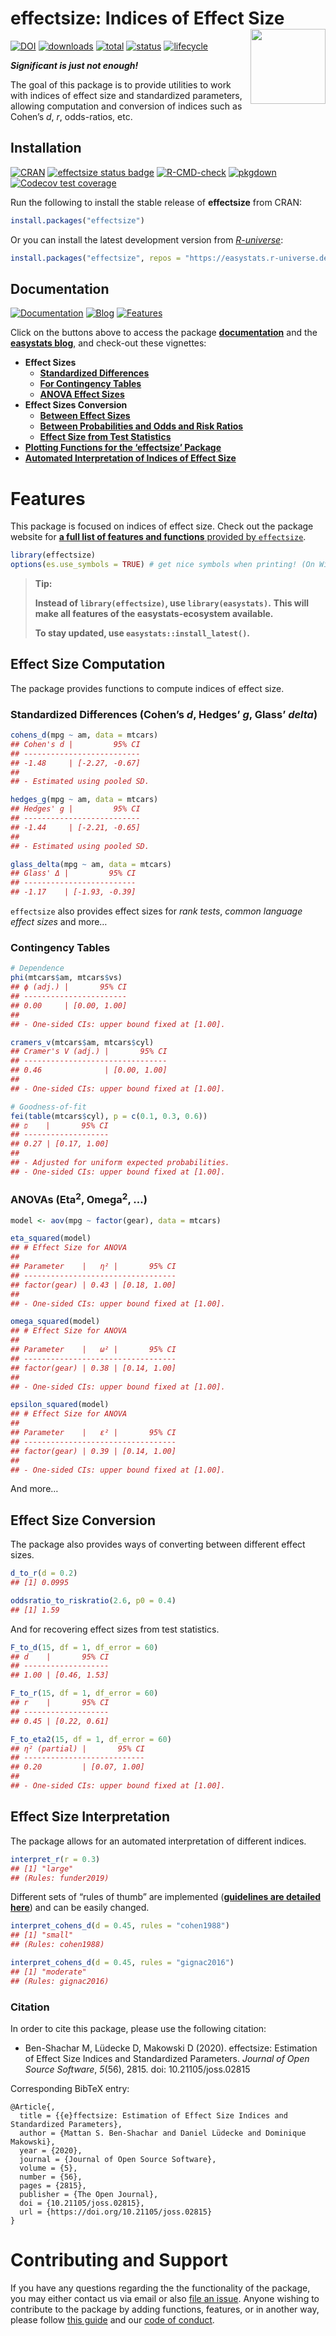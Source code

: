 
# effectsize: Indices of Effect Size <img src="man/figures/logo.png" align="right" width="120" />

[![DOI](https://joss.theoj.org/papers/10.21105/joss.02815/status.svg/)](https://doi.org/10.21105/joss.02815)
[![downloads](https://cranlogs.r-pkg.org/badges/effectsize)](https://cran.r-project.org/package=effectsize/)
[![total](https://cranlogs.r-pkg.org/badges/grand-total/effectsize)](https://cran.r-project.org/package=effectsize/)
[![status](https://tinyverse.netlify.com/badge/effectsize/)](https://CRAN.R-project.org/package=effectsize/)
[![lifecycle](https://img.shields.io/badge/lifecycle-maturing-blue.svg)](https://lifecycle.r-lib.org/articles/stages.html)

***Significant is just not enough!***

The goal of this package is to provide utilities to work with indices of
effect size and standardized parameters, allowing computation and
conversion of indices such as Cohen’s *d*, *r*, odds-ratios, etc.

## Installation

[![CRAN](https://www.r-pkg.org/badges/version/effectsize)](https://cran.r-project.org/package=effectsize/)
[![effectsize status
badge](https://easystats.r-universe.dev/badges/effectsize/)](https://easystats.r-universe.dev/)
[![R-CMD-check](https://github.com/easystats/effectsize/workflows/R-CMD-check/badge.svg?branch=main)](https://github.com/easystats/effectsize/actions)
[![pkgdown](https://github.com/easystats/effectsize/workflows/pkgdown/badge.svg/)](https://github.com/easystats/effectsize/actions/)
[![Codecov test
coverage](https://codecov.io/gh/easystats/effectsize/branch/main/graph/badge.svg/)](https://app.codecov.io/gh/easystats/effectsize?branch=main/)

Run the following to install the stable release of **effectsize** from
CRAN:

``` r
install.packages("effectsize")
```

Or you can install the latest development version from
[*R-universe*](https://easystats.r-universe.dev):

``` r
install.packages("effectsize", repos = "https://easystats.r-universe.dev/")
```

<!-- Or from *GitHub*: -->
<!-- ```{r, warning=FALSE, message=FALSE, eval=FALSE} -->
<!-- if (!require("remotes")) install.packages("remotes") -->
<!-- remotes::install_github("easystats/effectsize") -->
<!-- ``` -->

## Documentation

[![Documentation](https://img.shields.io/badge/documentation-effectsize-orange.svg?colorB=E91E63/)](https://easystats.github.io/effectsize/)
[![Blog](https://img.shields.io/badge/blog-easystats-orange.svg?colorB=FF9800/)](https://easystats.github.io/blog/posts/)
[![Features](https://img.shields.io/badge/features-effectsize-orange.svg?colorB=2196F3/)](https://easystats.github.io/effectsize/reference/index.html)

Click on the buttons above to access the package
[**documentation**](https://easystats.github.io/effectsize/) and the
[**easystats blog**](https://easystats.github.io/blog/posts/), and
check-out these vignettes:

- **Effect Sizes**
  - [**Standardized
    Differences**](https://easystats.github.io/effectsize/articles/standardized_differences.html)  
  - [**For Contingency
    Tables**](https://easystats.github.io/effectsize/articles/xtabs.html)  
  - [**ANOVA Effect
    Sizes**](https://easystats.github.io/effectsize/articles/anovaES.html)
- **Effect Sizes Conversion**
  - [**Between Effect
    Sizes**](https://easystats.github.io/effectsize/articles/convert_r_d_OR.html)  
  - [**Between Probabilities and Odds and Risk
    Ratios**](https://easystats.github.io/effectsize/articles/convert_p_OR_RR.html)  
  - [**Effect Size from Test
    Statistics**](https://easystats.github.io/effectsize/articles/from_test_statistics.html)
- [**Plotting Functions for the ‘effectsize’
  Package**](https://easystats.github.io/see/articles/effectsize.html)  
- [**Automated Interpretation of Indices of Effect
  Size**](https://easystats.github.io/effectsize/articles/interpret.html)

# Features

This package is focused on indices of effect size. Check out the package
website for [**a full list of features and functions** provided by
`effectsize`](https://easystats.github.io/effectsize/reference/index.html).

``` r
library(effectsize)
options(es.use_symbols = TRUE) # get nice symbols when printing! (On Windows, requires R >= 4.2.0)
```

> **Tip:**
>
> **Instead of `library(effectsize)`, use `library(easystats)`.** **This
> will make all features of the easystats-ecosystem available.**
>
> **To stay updated, use `easystats::install_latest()`.**

## Effect Size Computation

The package provides functions to compute indices of effect size.

### Standardized Differences (Cohen’s *d*, Hedges’ *g*, Glass’ *delta*)

``` r
cohens_d(mpg ~ am, data = mtcars)
## Cohen's d |         95% CI
## --------------------------
## -1.48     | [-2.27, -0.67]
## 
## - Estimated using pooled SD.

hedges_g(mpg ~ am, data = mtcars)
## Hedges' g |         95% CI
## --------------------------
## -1.44     | [-2.21, -0.65]
## 
## - Estimated using pooled SD.

glass_delta(mpg ~ am, data = mtcars)
## Glass' Δ |         95% CI
## -------------------------
## -1.17    | [-1.93, -0.39]
```

`effectsize` also provides effect sizes for *rank tests*, *common
language effect sizes* and more…

### Contingency Tables

``` r
# Dependence
phi(mtcars$am, mtcars$vs)
## ϕ (adj.) |       95% CI
## -----------------------
## 0.00     | [0.00, 1.00]
## 
## - One-sided CIs: upper bound fixed at [1.00].

cramers_v(mtcars$am, mtcars$cyl)
## Cramer's V (adj.) |       95% CI
## --------------------------------
## 0.46              | [0.00, 1.00]
## 
## - One-sided CIs: upper bound fixed at [1.00].

# Goodness-of-fit
fei(table(mtcars$cyl), p = c(0.1, 0.3, 0.6))
## פ‎    |       95% CI
## -------------------
## 0.27 | [0.17, 1.00]
## 
## - Adjusted for uniform expected probabilities.
## - One-sided CIs: upper bound fixed at [1.00].
```

### ANOVAs (Eta<sup>2</sup>, Omega<sup>2</sup>, …)

``` r
model <- aov(mpg ~ factor(gear), data = mtcars)

eta_squared(model)
## # Effect Size for ANOVA
## 
## Parameter    |   η² |       95% CI
## ----------------------------------
## factor(gear) | 0.43 | [0.18, 1.00]
## 
## - One-sided CIs: upper bound fixed at [1.00].

omega_squared(model)
## # Effect Size for ANOVA
## 
## Parameter    |   ω² |       95% CI
## ----------------------------------
## factor(gear) | 0.38 | [0.14, 1.00]
## 
## - One-sided CIs: upper bound fixed at [1.00].

epsilon_squared(model)
## # Effect Size for ANOVA
## 
## Parameter    |   ε² |       95% CI
## ----------------------------------
## factor(gear) | 0.39 | [0.14, 1.00]
## 
## - One-sided CIs: upper bound fixed at [1.00].
```

And more…

<!-- ### Regression Models (Standardized Parameters) -->
<!-- Importantly, `effectsize` also provides [advanced methods](https://easystats.github.io/effectsize/articles/standardize_parameters.html) to compute standardized parameters for regression models. -->
<!-- ```{r beta, warning=FALSE, message=FALSE} -->
<!-- m <- lm(rating ~ complaints + privileges + advance, data = attitude) -->
<!-- standardize_parameters(m) -->
<!-- ``` -->
<!-- Also, models can be re-fit with standardized data: -->
<!-- ```{r std-model, warning=FALSE, message=FALSE} -->
<!-- standardize(m) -->
<!-- ``` -->

## Effect Size Conversion

The package also provides ways of converting between different effect
sizes.

``` r
d_to_r(d = 0.2)
## [1] 0.0995

oddsratio_to_riskratio(2.6, p0 = 0.4)
## [1] 1.59
```

And for recovering effect sizes from test statistics.

``` r
F_to_d(15, df = 1, df_error = 60)
## d    |       95% CI
## -------------------
## 1.00 | [0.46, 1.53]

F_to_r(15, df = 1, df_error = 60)
## r    |       95% CI
## -------------------
## 0.45 | [0.22, 0.61]

F_to_eta2(15, df = 1, df_error = 60)
## η² (partial) |       95% CI
## ---------------------------
## 0.20         | [0.07, 1.00]
## 
## - One-sided CIs: upper bound fixed at [1.00].
```

## Effect Size Interpretation

The package allows for an automated interpretation of different indices.

``` r
interpret_r(r = 0.3)
## [1] "large"
## (Rules: funder2019)
```

Different sets of “rules of thumb” are implemented ([**guidelines are
detailed
here**](https://easystats.github.io/effectsize/articles/interpret.html))
and can be easily changed.

``` r
interpret_cohens_d(d = 0.45, rules = "cohen1988")
## [1] "small"
## (Rules: cohen1988)

interpret_cohens_d(d = 0.45, rules = "gignac2016")
## [1] "moderate"
## (Rules: gignac2016)
```

### Citation

In order to cite this package, please use the following citation:

- Ben-Shachar M, Lüdecke D, Makowski D (2020). effectsize: Estimation of
  Effect Size Indices and Standardized Parameters. *Journal of Open
  Source Software*, *5*(56), 2815. doi: 10.21105/joss.02815

Corresponding BibTeX entry:

    @Article{,
      title = {{e}ffectsize: Estimation of Effect Size Indices and Standardized Parameters},
      author = {Mattan S. Ben-Shachar and Daniel Lüdecke and Dominique Makowski},
      year = {2020},
      journal = {Journal of Open Source Software},
      volume = {5},
      number = {56},
      pages = {2815},
      publisher = {The Open Journal},
      doi = {10.21105/joss.02815},
      url = {https://doi.org/10.21105/joss.02815}
    }

# Contributing and Support

If you have any questions regarding the the functionality of the
package, you may either contact us via email or also [file an
issue](https://github.com/easystats/effectsize/issues/). Anyone wishing
to contribute to the package by adding functions, features, or in
another way, please follow [this
guide](https://github.com/easystats/effectsize/blob/main/.github/CONTRIBUTING.md/)
and our [code of
conduct](https://github.com/easystats/effectsize/blob/main/.github/CODE_OF_CONDUCT.md/).
